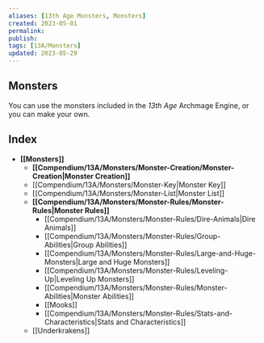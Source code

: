 ```yaml
---
aliases: [13th Age Monsters, Monsters]
created: 2023-05-01
permalink: 
publish: 
tags: [13A/Monsters]
updated: 2023-05-29
---
```


## Monsters

You can use the monsters included in the *13th* *Age* Archmage Engine, or you can make your own.

## Index

- **[[Monsters]]**
	- **[[Compendium/13A/Monsters/Monster-Creation/Monster-Creation|Monster Creation]]**
	- [[Compendium/13A/Monsters/Monster-Key|Monster Key]]
	- [[Compendium/13A/Monsters/Monster-List|Monster List]]
	- **[[Compendium/13A/Monsters/Monster-Rules/Monster-Rules|Monster Rules]]**
		- [[Compendium/13A/Monsters/Monster-Rules/Dire-Animals|Dire Animals]]
		- [[Compendium/13A/Monsters/Monster-Rules/Group-Abilities|Group Abilities]]
		- [[Compendium/13A/Monsters/Monster-Rules/Large-and-Huge-Monsters|Large and Huge Monsters]]
		- [[Compendium/13A/Monsters/Monster-Rules/Leveling-Up|Leveling Up Monsters]]
		- [[Compendium/13A/Monsters/Monster-Rules/Monster-Abilities|Monster Abilities]]
		- [[Mooks]]
		- [[Compendium/13A/Monsters/Monster-Rules/Stats-and-Characteristics|Stats and Characteristics]]
	- [[Underkrakens]]
